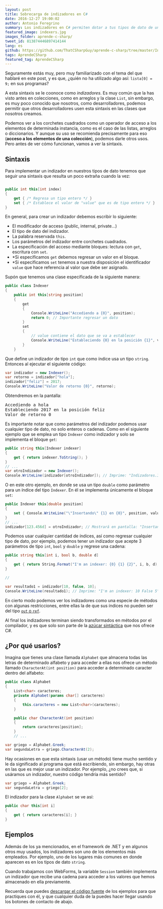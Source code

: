 ```yaml
---
layout: post
title: Sobrecarga de indizadores en C#
date: 2016-12-27 19:00:02
author: Antonio Feregrino
summary: Los indizadores en C# permiten dotar a tus tipos de dato de una forma más simple y expresiva para acceder a sus propiedades, además de ser una sintaxis con la que muchos desarrolladores ya están acostumbrados.
featured_image: indexers.jpg
images_folder: aprende-c-sharp/
tweet_id: 813874446897414144
lang: es
github: https://github.com/ThatCSharpGuy/aprende-c-sharp/tree/master/Indizadores
tags: AprendeCSharp
featured_tag: AprendeCSharp
---
```


Seguramente estás muy, pero muy familiarizado con el tema del que hablaré en este post, y es que, ¿quién no ha utilizado algo así: `lista[0] = 9;` en sus programas?

A esta sintaxis se le coonoce como *indizadores*. Es muy común que la has visto antes en colecciones, como en arreglos y la clase `List`, sin embargo, es muy poco conocido que nosotros, como desarrolladores, podemos permitir que otros desarrolladores usen esta sintaxis en las clases que nosotros creamos.  

Podemos ver a los corchetes cuadrados como un operador de acceso a los elementos de determinada instancia, como es el caso de las listas, arreglos o diccionarios. Y aunque su uso se recomienda precisamente para eso (**acceso a los elementos de una colección**), podemos darle otros usos. Pero antes de ver cómo funcionan, vamos a ver la sintaxis.  

## Sintaxis  
Para implementar un indizador en nuestros tipos de dato tenemos que seguir una sintaxis que resulta un poco extraña cuando la vez:  

```csharp  

public int this[int index]
{
    get { /* Regresa un tipo entero */ }
    set { /* Establece el valor de "value" que es de tipo entero */ }
}   
```  

En general, para crear un indizador debemos escribir lo siguiente:

- El modificador de acceso (public, internal, private...)
- El tipo de dato del indizador.  
- La palabra reservada `this`. 
- Los parámetros del indizador entre corchetes cuadrados.
- La especificación del acceso mediante bloques: lectura con `get`, escritura con `set`.
- *Si especificamos `get` debemos regresar un valor en el bloque.
- *Si especificamos `set` tenemos a nuestra disposición el identificador `value` que hace referencia al valor que debe ser asignado.  

Supón que tenemos una clase especificada de la siguiente manera:  
```csharp  
public class Indexer
{
    public int this[string position]
    {
        get
        {
            Console.WriteLine("Accediendo a {0}", position);
            return 0; // Importante regresar un dato
        }
        set
        {
            // value contiene el dato que se va a establecer
            Console.WriteLine("Estableciendo {0} en la posición {1}", value, position);
        }
    }
```  

Que define un indizador de tipo `int` que como índice usa un tipo `string`. Entonces al ejecutar el siguiente código:  

```csharp  
var indizador = new Indexer();
var retorno = indizador["hola"];
indizador["feliz"] = 2017;
Console.WriteLine("Valor de retorno {0}", retorno);
```  

Obtendremos en la pantalla:

<pre>
Accediendo a hola
Estableciendo 2017 en la posición feliz
Valor de retorno 0
</pre>

Es importante notar que como parámetros del indizador podemos usar cualquier tipo de dato, no solo enteros o cadenas. Como en el siguiente ejemplo que se emplea un tipo `Indexer` como indizador y solo se implementa el bloque `get`:  

```csharp  
public string this[Indexer indexer]
{
    get { return indexer.ToString(); }
}
// ...
var otroIndizador = new Indexer();
Console.WriteLine(indizador[otroIndizador]); // Imprime: "Indizadores.Indexer"
```  

O en este otro ejemplo, en donde se usa un tipo `double` como parámetro para un índice del tipo `Indexer`. En él se implementa únicamente el bloque `set`:

```csharp  
public Indexer this[double position]
{
    set { Console.WriteLine("\"Insertando\" {1} en {0}", position, value); }
}
// ...
indizador[123.456d] = otroIndizador; // Mostrará en pantalla: "Insertando" Indizadores.Indexer en 123.456
```  

Podemos usar cualquier cantidad de índices, así como regresar cualquier tipo de dato, por ejemplo, podemos tener un indizador que acepte 3 parámetros de tipo `int`, `bool` y `double` y regrese una cadena:  

```csharp  
public string this[int i, bool b, double d]
{
    get { return String.Format("I'm an indexer: {0} {1} {2}", i, b, d); }
}

//

var resultado1 = indizador[10, false, 10];
Console.WriteLine(resultado1); // Imprime: "I'm an indexer: 10 False 5"
```  

En cierto modo podemos ver los indizadores como una especie de métodos con algunas restricciones, entre ellas la de que sus índices no pueden ser del tipo <a href="../out-ref-c-sharp" target="_blank"><code>out</code> o <code>ref</code></a>.  

Al final los indizadores terminan siendo transformados en métodos por el compilador, y es que solo son parte de la <a href="https://www.youtube.com/watch?v=Ypgw-TgT70I" target="_blank">azúcar sintáctica</a> que nos ofrece C#.

## ¿Por qué usarlos?  
Imagina que tienes una clase llamada `Alphabet` que almacena todas las letras de determinado alfabeto y para acceder a ellas nos ofrece un método llamado `CharacterAt(int position)` para acceder a determinado caracter dentro del alfabeto:

```csharp  
public class Alphabet
{
    List<char> caracteres;
    private Alphabet(params char[] caracteres)
    {
        this.caracteres = new List<char>(caracteres);
    }

    public char CharacterAt(int position)
    {
        return caracteres[position];
    }
    // ...

var griego = Alphabet.Greek;
var segundaLetra = griego.CharacterAt(2);
```  

Hay ocasiones en que esta sintaxis (usar un método) tiene mucho sentido y le da significado al programa que está escribiendo, sin embargo, hay otras en las que es mejor usar un indizador. Por ejemplo, ¿no crees que, si usáramos un indizador, nuestro código tendría más sentido?

```csharp  
var griego = Alphabet.Greek;
var segundaLetra = griego[2];
```  

El indizador para la clase `Alphabet` se ve así:

```csharp  
public char this[int i]
{
    get { return caracteres[i]; }
}
```  

## Ejemplos    
Además de los ya mencionados, en el framework de .NET y en algunos otros muy usados, los indizadores son uno de los elementos más empleados. Por ejemplo, uno de los lugares más comunes en donde aparecen es en los tipos de dato `string`.

Cuando trabajamos con WebForms, la variable `Session` también implementa un indizador que recibe una cadena para acceder a los valores que hemos almacenado en ella previamente.

Recuerda que puedes <a href="https://github.com/ThatCSharpGuy/aprende-c-sharp/tree/master/Indizadores" target="_blank">descargar el código fuente</a> de los ejemplos para que practiques con él, y que cualquier duda de la puedes hacer llegar usando los botones de contacto de abajo.